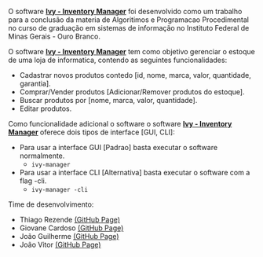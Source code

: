 O software [**Ivy - Inventory Manager**](https://github.com/thiago-rezende/inventory-manager) foi desenvolvido como um trabalho
para a conclusão da materia de Algoritimos e Programacao Procedimental
no curso de graduação em sistemas de informação no Instituto Federal de Minas Gerais - Ouro Branco.

O software [**Ivy - Inventory Manager**](https://github.com/thiago-rezende/inventory-manager) tem como objetivo gerenciar o estoque de uma loja de informatica, contendo as seguintes funcionalidades:
 - Cadastrar novos produtos contedo [id, nome, marca, valor, quantidade, garantia].
 - Comprar/Vender produtos [Adicionar/Remover produtos do estoque].
 - Buscar produtos por [nome, marca, valor, quantidade].
 - Editar produtos.

Como funcionalidade adicional o software o software [**Ivy - Inventory Manager**](https://github.com/thiago-rezende/inventory-manager) oferece dois tipos de interface [GUI, CLI]:
 * Para usar a interface GUI [Padrao] basta executar o software normalmente.
   - ``` ivy-manager ```
 * Para usar a interface CLI [Alternativa] basta executar o software com a flag -cli.
   - ``` ivy-manager -cli ```

Time de desenvolvimento:
 - Thiago Rezende [(GitHub Page)](https://thiago-rezende.github.io/)
 - Giovane Cardoso [(GitHub Page)](https://novout.github.io/)
 - João Guilherme [(GitHub Page)](https://github.com/guigadj)
 - João Vitor [(GitHub Page)](https://github.com/MachineBR)
